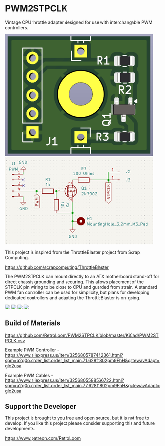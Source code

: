 # PWM2STPCLK
Vintage CPU throttle adapter designed for use with interchangable PWM controllers. 

<img src='Images/kicad_3D.png' width=480>
<img src='Images/kicad_schematic.png' width=480>

This project is inspired from the ThrottleBlaster project from Scrap Computing.

https://github.com/scrapcomputing/ThrottleBlaster


The PWM2STPCLK can mount directly to an ATX motherboard stand-off for direct chassis grounding and securing. This allows placement of the STPCLK pin wiring to be close to CPU and guarded from strain. A standard PWM fan controller can be used for simplicity, but plans for developing dedicated controllers and adapting the ThrottleBlaster is on-going. 

<img src='Images/DSC_1710.JPG' width=480>
<img src='Images/DSC_1711.JPG' width=480>
<img src='Images/DSC_1715.JPG' width=480>
<img src='Images/DSC_1779.JPG' width=480>

## Build of Materials
https://github.com/RetroLoom/PWM2STPCLK/blob/master/KiCad/PWM2STPCLK.csv

Example PWM Controller - https://www.aliexpress.us/item/3256805787442361.html?spm=a2g0o.order_list.order_list_main.71.628f1802pm9FhH&gatewayAdapt=glo2usa

Example PWM Cables - https://www.aliexpress.us/item/3256805588566722.html?spm=a2g0o.order_list.order_list_main.77.628f1802pm9FhH&gatewayAdapt=glo2usa

## Support the Developer
This project is brought to you free and open source, but it is not free to develop. If you like this project please consider supporting this and future developments. 

https://www.patreon.com/RetroLoom